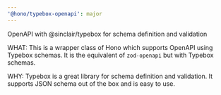 ```yaml
---
'@hono/typebox-openapi': major
---
```


OpenAPI with @sinclair/typebox for schema definition and validation

WHAT:
This is a wrapper class of Hono which supports OpenAPI using Typebox schemas. It is the equivalent
of `zod-openapi` but with Typebox schemas.

WHY:
Typebox is a great library for schema definition and validation. It supports JSON schema out of the
box and is easy to use.

